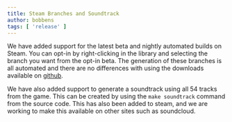 ```yaml
---
title: Steam Branches and Soundtrack
author: bobbens
tags: [ 'release' ]
---
```


We have added support for the latest beta and nightly automated builds on
Steam. You can opt-in by right-clicking in the library and selecting the branch
you want from the opt-in beta. The generation of these branches is all
automated and there are no differences with using the downloads available on
[github](https://github.com/naev/naev/releases).

We have also added support to generate a soundtrack using all 54 tracks from
the game. This can be created by using the `make soundtrack` command from the
source code. This has also been added to steam, and we are working to make this
available on other sites such as soundcloud.
